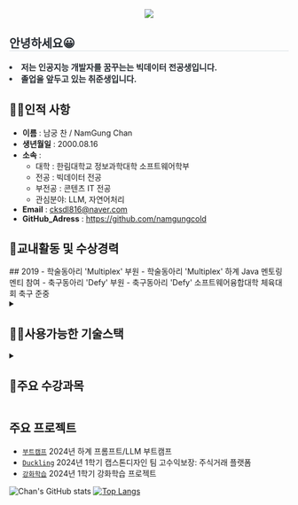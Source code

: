 <div align= "center">
    <img src="https://capsule-render.vercel.app/api?type=waving&color=d77dde&height=180&text=Welcome%20to%20Chan`s%20Github👋&animation=&fontColor=ffffff&fontSize=50" />
    </div>
    <div style="text-align: left;"> 
    <h2 style="border-bottom: 1px solid #d8dee4; color: #282d33;"> 안녕하세요😀 </h2>  
    <div style="font-weight: 700; font-size: 15px; text-align: left; color: #282d33;"> <li> 저는 인공지능 개발자를 꿈꾸는는 빅데이터 전공생입니다.</li><li> 졸업을 앞두고 있는 취준생입니다.</div> 
    </div>
    
    
 
## 🧑‍🎓인적&nbsp;사항
- **이름** : 남궁 찬 / NamGung Chan <br>
- **생년월일** : 2000.08.16<br>
- **소속** : <br>
  - 대학 : 한림대학교 정보과학대학 소프트웨어학부<br>
  - 전공 : 빅데이터 전공 <br>
  - 부전공 : 콘텐츠 IT 전공 <br>
  - 관심분야: LLM, 자연어처리 <br>
- **Email** : cksdl816@naver.com
- **GitHub_Adress** : https://github.com/namgungcold


<h2>🏫교내활동 및 수상경력</h2>
## 2019
- 학술동아리 'Multiplex' 부원
- 학술동아리 'Multiplex' 하계 Java 멘토링 멘티 참여
- 축구동아리 'Defy' 부원
- 축구동아리 'Defy' 소프트웨어융합대학 체육대회 축구 준중


<details>
  <summary><h2>👨‍💻사용가능한 기술스택</h2></summary>
    
<p>
<img src="https://img.shields.io/badge/C-A8B9CC?logo=C&logoColor=white"/>
<img src="https://img.shields.io/badge/C++-00599C?logo=cplusplus&logoColor=white"/>
<img src="https://img.shields.io/badge/JAVA-007396?logo=java&logoColor=white"/>
<img src="https://img.shields.io/badge/Python-3776AB?logo=python&logoColor=white"/>
<img src="https://img.shields.io/badge/JavaScript-F7DF1E?logo=javascript&logoColor=white"/>
<img src="https://img.shields.io/badge/Unity-000000?logo=unity&logoColor=white"/>
<img src="https://img.shields.io/badge/Anaconda-44A833?logo=anaconda&logoColor=white"/>
<img src="https://img.shields.io/badge/Jupyter-F37626?logo=jupyter&logoColor=white"/>
<img src="https://img.shields.io/badge/PyTorch-EE4C2C?logo=pytorch&logoColor=white"/>
</p>
</details>

<details>
  <summary><h2>📖주요 수강과목</h2></summary>
    
- 인공지능
- 영상처리와 딥러닝
- 머신러닝
- 텍스트 정보처리
- 알고리즘
- 파이썬 AI프로그래밍 
- 강화학습
- 파이썬 과학프로그래밍 기초
- 선형대수
- 인공지능수학
</details>
      
## 주요 프로젝트
- [`부트캠프`](https://github.com/namgungcold/LLM-Bootcamp-project_4) 2024년 하계 프롬프트/LLM 부트캠프 
- [`Duckling`](https://github.com/high-profit-guaranteed) 2024년 1학기 캡스톤디자인 팀 고수익보장: 주식거래 플랫폼
- [`강화학습`](https://github.com/Reinforcement-Learning-Team-H) 2024년 1학기 강화학습 프로젝트
  
![Chan's GitHub stats](https://github-readme-stats.vercel.app/api?username=namgungcold&show_icons=true&theme=transparent)
[![Top Langs](https://github-readme-stats.vercel.app/api/top-langs/?username=namgungcold&langs_count=10&layout=compact&theme=dark)](https://github.com/jogilsang/jogilsang)﻿
